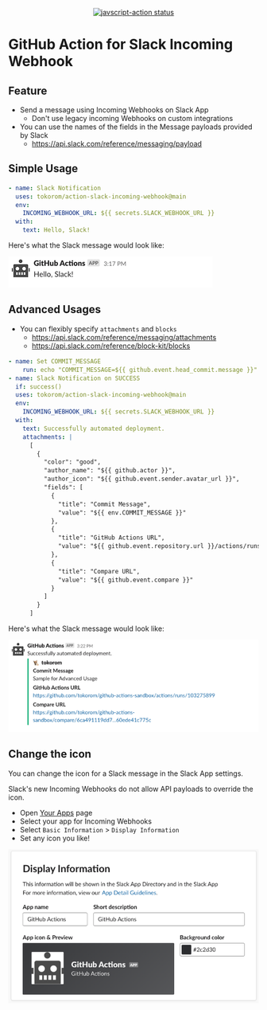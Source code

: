 
<p align="center">
  <a href="https://github.com/actions/javascript-action/actions"><img alt="javscript-action status" src="https://github.com/actions/javascript-action/workflows/units-test/badge.svg"></a>
</p>

# GitHub Action for Slack Incoming Webhook

## Feature

- Send a message using Incoming Webhooks on Slack App
    - Don't use legacy incoming Webhooks on custom integrations
- You can use the names of the fields in the Message payloads provided by Slack
    - https://api.slack.com/reference/messaging/payload

## Simple Usage

```yaml
- name: Slack Notification
  uses: tokorom/action-slack-incoming-webhook@main
  env:
    INCOMING_WEBHOOK_URL: ${{ secrets.SLACK_WEBHOOK_URL }}
  with:
    text: Hello, Slack!
```

Here's what the Slack message would look like:

![simple-sample](docs/images/sample-simple.png)

## Advanced Usages

- You can flexibly specify `attachments` and `blocks`
    - https://api.slack.com/reference/messaging/attachments
    - https://api.slack.com/reference/block-kit/blocks

```yaml
- name: Set COMMIT_MESSAGE
    run: echo "COMMIT_MESSAGE=${{ github.event.head_commit.message }}" | tr '\n' ' ' >> $GITHUB_ENV
- name: Slack Notification on SUCCESS
  if: success()
  uses: tokorom/action-slack-incoming-webhook@main
  env:
    INCOMING_WEBHOOK_URL: ${{ secrets.SLACK_WEBHOOK_URL }}
  with:
    text: Successfully automated deployment.
    attachments: |
      [
        {
          "color": "good",
          "author_name": "${{ github.actor }}",
          "author_icon": "${{ github.event.sender.avatar_url }}",
          "fields": [
            {
              "title": "Commit Message",
              "value": "${{ env.COMMIT_MESSAGE }}"
            },
            {
              "title": "GitHub Actions URL",
              "value": "${{ github.event.repository.url }}/actions/runs/${{ github.run_id }}"
            },
            {
              "title": "Compare URL",
              "value": "${{ github.event.compare }}"
            }
          ]
        }
      ]
```

Here's what the Slack message would look like:

![sample-advanced](docs/images/sample-advanced.png)

## Change the icon

You can change the icon for a Slack message in the Slack App settings.

Slack's new Incoming Webhooks do not allow API payloads to override the icon.

- Open [Your Apps](https://api.slack.com/apps) page
- Select your app for Incoming Webhooks
- Select `Basic Information` > `Display Information`
- Set any icon you like!

![screenshot](docs/images/ss-1589353124.png)

